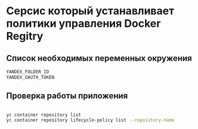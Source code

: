# Серсис который устанавливает политики управления Docker Regitry 


## Список необходимых переменных окружения 

````bash
YANDEX_FOLDER_ID
YANDEX_OAUTH_TOKEN
````

## Проверка работы приложения 
````bash

yc container repository list
yc container repository lifecycle-policy list --repository-name 

````
